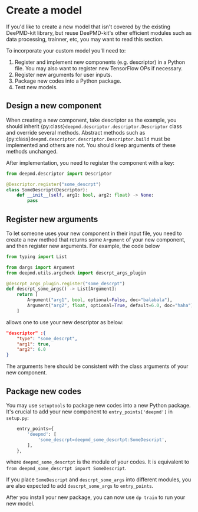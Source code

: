 # Create a model

If you'd like to create a new model that isn't covered by the existing DeePMD-kit library, but reuse DeePMD-kit's other efficient modules such as data processing, trainner, etc, you may want to read this section.

To incorporate your custom model you'll need to:
1. Register and implement new components (e.g. descriptor) in a Python file. You may also want to register new TensorFlow OPs if necessary.
2. Register new arguments for user inputs.
3. Package new codes into a Python package.
4. Test new models.

## Design a new component

When creating a new component, take descriptor as the example, you should inherit {py:class}`deepmd.descriptor.descriptor.Descriptor` class and override several methods. Abstract methods such as {py:class}`deepmd.descriptor.descriptor.Descriptor.build` must be implemented and others are not. You should keep arguments of these methods unchanged.

After implementation, you need to register the component with a key:
```py
from deepmd.descriptor import Descriptor

@Descriptor.register("some_descrpt")
class SomeDescript(Descriptor):
    def __init__(self, arg1: bool, arg2: float) -> None:
        pass
```

## Register new arguments

To let someone uses your new component in their input file, you need to create a new method that returns some `Argument` of your new component, and then register new arguments. For example, the code below

```py
from typing import List

from dargs import Argument
from deepmd.utils.argcheck import descrpt_args_plugin

@descrpt_args_plugin.register("some_descrpt")
def descrpt_some_args() -> List[Argument]:
    return [
        Argument("arg1", bool, optional=False, doc="balabala"),
        Argument("arg2", float, optional=True, default=6.0, doc="haha"),
    ]
```

allows one to use your new descriptor as below:

```json
"descriptor" :{
    "type": "some_descrpt",
    "arg1": true,
    "arg2": 6.0
}
```

The arguments here should be consistent with the class arguments of your new component.

## Package new codes

You may use `setuptools` to package new codes into a new Python package. It's crucial to add your new component to `entry_points['deepmd']` in `setup.py`:

```py
    entry_points={
        'deepmd': [
            'some_descrpt=deepmd_some_descrtpt:SomeDescript',
        ],
    },
```

where `deepmd_some_descrtpt` is the module of your codes. It is equivalent to `from deepmd_some_descrtpt import SomeDescript`.

If you place `SomeDescript` and `descrpt_some_args` into different modules, you are also expected to add `descrpt_some_args` to `entry_points`.

After you install your new package, you can now use `dp train` to run your new model.
